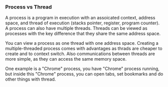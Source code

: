 ### Process vs Thread
A process is a program in execution with an assoicated context, address space, and thread of execution (stacks pointer, register, program counter). A process can also have multiple threads. Threads can be viewed as processes with the key difference that they share the same address space.

You can view a process as one thread with one address space. Creating a multiple-threaded process comes with advantages as thrads are cheaper to create and to context switch. Also communications between threads are more simple, as they can access the same memory space. 

One example is a "Chrome" process, you have "Chrome" process running, but inside this "Chrome" process, you can open tabs, set bookmarks and do other things with thread.